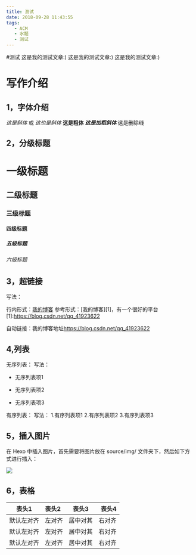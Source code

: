 ```yaml
---
title: 测试
date: 2018-09-28 11:43:55
tags: 
   - ACM 
   - 水题 
   - 测试 
---
```

#测试
这是我的测试文章:)
这是我的测试文章:)
这是我的测试文章:)
# 写作介绍
## 1，字体介绍
*这是斜体* 或 _这也是斜体_ 
**这是粗体**
***这是加粗斜体***
~~这是删除线~~
## 2，分级标题
# 一级标题
## 二级标题
### 三级标题
#### 四级标题
##### 五级标题
###### 六级标题
## 3，超链接
写法：

行内形式：[我的博客](https://blog.csdn.net/qq_41923622)
参考形式：[我的博客][1]，有一个很好的平台
[1]:https://blog.csdn.net/qq_41923622

自动链接：我的博客地址<https://blog.csdn.net/qq_41923622>

## 4,列表
无序列表：
写法：

* 无序列表项1
+ 无序列表项2
- 无序列表项3

有序列表：
写法：
1.有序列表项1
2.有序列表项2
3.有序列表项3

## 5，插入图片
在 Hexo 中插入图片，首先需要将图片放在 source/img/ 文件夹下，然后如下方式进行插入：

![](https://timgsa.baidu.com/timg?image&quality=80&size=b9999_10000&sec=1535014836&di=fafdb400041dc371b853cfb3fcc7b851&imgtype=jpg&er=1&src=http%3A%2F%2Fscdn.file1.gk99.com%2Fphoto%2F2015-09%2F2015-09-11%2F14419580206489.jpg)

## 6，表格
| 表头1|表头2|表头3|表头4
|-| :- | :-: | -: |
|默认左对齐|左对齐|居中对其|右对齐|
|默认左对齐|左对齐|居中对其|右对齐|
|默认左对齐|左对齐|居中对其|右对齐|


